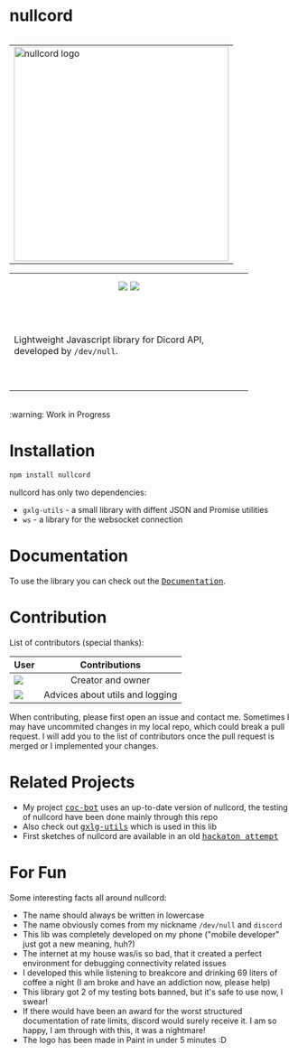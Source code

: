 # nullcord

<div>
  <table align=left>
    <tr><td><img src="https://github.com/gXLg/nullcord/assets/65429873/fb229323-62fa-4ffd-bbbc-56f473d3c1b2" width=380 alt="nullcord logo"></td></tr>
  </table>
  <table>
    <tr height=50><td width=407 align=center>
      <img src="https://img.shields.io/npm/v/nullcord?style=flat&logo=npm&logoColor=%2300BA7F&labelColor=black&color=white">
      <img src="https://img.shields.io/npm/dm/nullcord?style=flat&labelColor=black&color=white">
    </td></tr>
    <tr height=158><td>Lightweight Javascript library for Dicord API, developed by <code>/dev/null</code>.</td></tr>
  </table>
  <br clear=left>
  :warning: Work in Progress
</div>

# Installation
```sh
npm install nullcord
```
nullcord has only two dependencies:
* `gxlg-utils` - a small library with diffent JSON and Promise utilities
* `ws` - a library for the websocket connection

# Documentation
To use the library you can check out the [<kbd>Documentation</kbd>](docs).

# Contribution
List of contributors (special thanks):

| User | Contributions |
|--|:--:|
| <a title="/dev/null" href="https://github.com/gXLg"><img src="https://wsrv.nl/?url=avatars.githubusercontent.com/u/65429873&h=64&mask=circle"> | Creator and owner |
| <a title="flp5" href="https://github.com/flp5"><img src="https://wsrv.nl/?url=avatars.githubusercontent.com/u/156463271&h=64&mask=circle"></a> | Advices about utils and logging |

When contributing, please first open an issue and contact me.
Sometimes I may have uncommited changes in my local repo,
which could break a pull request.
I will add you to the list of contributors once the pull request
is merged or I implemented your changes.

# Related Projects
* My project [<kbd>coc-bot</kbd>](https://github.com/gXLg/coc-bot) uses an
up-to-date version of nullcord, the testing of nullcord have been
done mainly through this repo
* Also check out [<kbd>gxlg-utils</kbd>](https://github.com/gXLg/gxlg-utils) which is used in this lib
* First sketches of nullcord are available in an old [<kbd>hackaton attempt</kbd>](https://github.com/gXLg/documantic-hackaton)

# For Fun
Some interesting facts all around nullcord:
* The name should always be written in lowercase
* The name obviously comes from my nickname `/dev/null` and `discord`
* This lib was completely developed on my phone
("mobile developer" just got a new meaning, huh?)
* The internet at my house was/is so bad, that it created a perfect
environment for debugging connectivity related issues
* I developed this while listening to breakcore and drinking
69 liters of coffee a night (I am broke and have an addiction now, please help)
* This library got 2 of my testing bots banned, but it's safe
to use now, I swear!
* If there would have been an award for the worst structured documentation
of rate limits, discord would surely receive it. I am so happy, I am through
with this, it was a nightmare!
* The logo has been made in Paint in under 5 minutes :D
